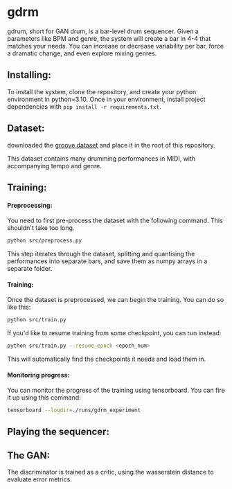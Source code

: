 # gdrm

gdrum, short for GAN drum, is a bar-level drum sequencer. Given a parameters like BPM and genre, the system will create a bar in 4-4 that matches your needs. You can increase or decrease variability per bar, force a dramatic change, and even explore mixing genres.

## Installing:
To install the system, clone the repository, and create your python environment in python=3.10. Once in your environment, install project dependencies with `pip install -r requirements.txt`.

## Dataset:
downloaded the [groove dataset](https://magenta.tensorflow.org/datasets/groove#download) and place it in the root of this repository.

This dataset contains many drumming performances in MIDI, with accompanying tempo and genre.

## Training:
#### **Preprocessing:**
You need to first pre-process the dataset with the following command. This shouldn't take too long.
```bash
python src/preprocess.py
```
This step iterates through the dataset, splitting and quantising the performances into separate bars, and save them as numpy arrays in a separate folder.

#### **Training:**
Once the dataset is preprocessed, we can begin the training. You can do so like this:
```bash
python src/train.py
```


If you'd like to resume training from some checkpoint, you can run instead:
```bash
python src/train.py --resume_epoch <epoch_num>
```
This will automatically find the checkpoints it needs and load them in.

#### **Monitoring progress:**
You can monitor the progress of the training using tensorboard. You can fire it up using this command:
```bash
tensorboard --logdir=./runs/gdrm_experiment
```


## Playing the sequencer:


## The GAN:
The discriminator is trained as a critic, using the wasserstein distance to evaluate error metrics.
